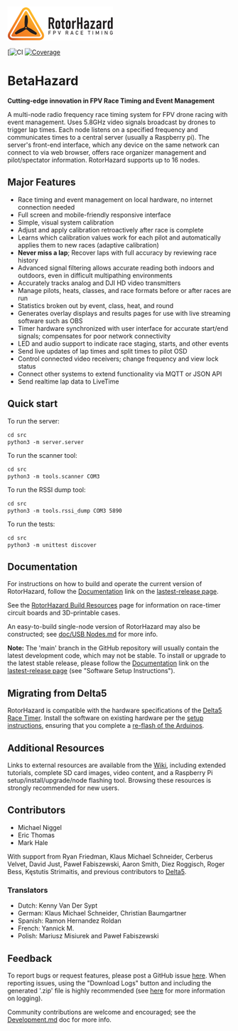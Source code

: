 ![RotorHazard Logo](/src/server/static/image/RotorHazard%20Logo.svg)

[![CI](https://github.com/pulquero/RotorHazard/actions/workflows/ci.yml/badge.svg)
[![Coverage](https://codecov.io/github/pulquero/RotorHazard/coverage.svg?branch=BetaHazard)](https://codecov.io/gh/pulquero/RotorHazard/)

# BetaHazard
**Cutting-edge innovation in FPV Race Timing and Event Management**

A multi-node radio frequency race timing system for FPV drone racing with event management. Uses 5.8GHz video signals broadcast by drones to trigger lap times. Each node listens on a specified frequency and communicates times to a central server (usually a Raspberry pi). The server's front-end interface, which any device on the same network can connect to via web browser, offers race organizer management and pilot/spectator information. RotorHazard supports up to 16 nodes.

## Major Features
* Race timing and event management on local hardware, no internet connection needed
* Full screen and mobile-friendly responsive interface
* Simple, visual system calibration
* Adjust and apply calibration retroactively after race is complete
* Learns which calibration values work for each pilot and automatically applies them to new races (adaptive calibration)
* **Never miss a lap**; Recover laps with full accuracy by reviewing race history
* Advanced signal filtering allows accurate reading both indoors and outdoors, even in difficult multipathing environments
* Accurately tracks analog and DJI HD video transmitters
* Manage pilots, heats, classes, and race formats before or after races are run
* Statistics broken out by event, class, heat, and round
* Generates overlay displays and results pages for use with live streaming software such as OBS
* Timer hardware synchronized with user interface for accurate start/end signals; compensates for poor network connectivity
* LED and audio support to indicate race staging, starts, and other events
* Send live updates of lap times and split times to pilot OSD
* Control connected video receivers; change frequency and view lock status
* Connect other systems to extend functionality via MQTT or JSON API
* Send realtime lap data to LiveTime

## Quick start

To run the server:
```
cd src
python3 -m server.server
```

To run the scanner tool:
```
cd src
python3 -m tools.scanner COM3
```

To run the RSSI dump tool:
```
cd src
python3 -m tools.rssi_dump COM3 5890
```

To run the tests:
```
cd src
python3 -m unittest discover
```

## Documentation
For instructions on how to build and operate the current version of RotorHazard, follow the [Documentation](https://github.com/pulquero/BetaHazard/releases/latest#documentation) link on the [lastest-release page](https://github.com/pulquero/BetaHazard/releases/latest).

See the [RotorHazard Build Resources](resources/README.md) page for information on race-timer circuit boards and 3D-printable cases.

An easy-to-build single-node version of RotorHazard may also be constructed; see [doc/USB Nodes.md](doc/USB%20Nodes.md) for more info.

**Note:** The 'main' branch in the GitHub repository will usually contain the latest development code, which may not be stable. To install or upgrade to the latest stable release, please follow the [Documentation](https://github.com/pulquero/BetaHazard/releases/latest#documentation) link on the [lastest-release page](https://github.com/pulquero/BetaHazard/releases/latest) (see "Software Setup Instructions").

## Migrating from Delta5
RotorHazard is compatible with the hardware specifications of the [Delta5 Race Timer](https://github.com/scottgchin/delta5_race_timer). Install the software on  existing hardware per the [setup instructions](doc/Software%20Setup.md), ensuring that you complete a [re-flash of the Arduinos](doc/Software%20Setup.md#rotorhazard-node-code).

## Additional Resources
Links to external resources are available from the [Wiki](https://github.com/pulquero/BetaHazard/wiki), including extended tutorials, complete SD card images, video content, and a Raspberry Pi setup/install/upgrade/node flashing tool. Browsing these resources is strongly recommended for new users.

## Contributors
* Michael Niggel
* Eric Thomas
* Mark Hale

With support from Ryan Friedman, Klaus Michael Schneider, Cerberus Velvet, David Just, Paweł Fabiszewski, Aaron Smith, Diez Roggisch, Roger Bess, Kęstutis Strimaitis, and previous contributors to [Delta5](https://github.com/scottgchin/delta5_race_timer).

### Translators
* Dutch: Kenny Van Der Sypt
* German: Klaus Michael Schneider, Christian Baumgartner
* Spanish: Ramon Hernandez Roldan
* French: Yannick M.
* Polish: Mariusz Misiurek and Paweł Fabiszewski

## Feedback
To report bugs or request features, please post a GitHub issue [here](https://github.com/pulquero/BetaHazard/issues). When reporting issues, using the "Download Logs" button and including the generated '.zip' file is highly recommended (see [here](doc/Software%20Setup.md#logging) for more information on logging).

Community contributions are welcome and encouraged; see the [Development.md](doc/Development.md) doc for more info.
